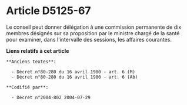 # Article D5125-67

Le conseil peut donner délégation à une commission permanente de dix membres désignés sur sa proposition par le ministre
chargé de la santé pour examiner, dans l'intervalle des sessions, les affaires courantes.

**Liens relatifs à cet article**

	**Anciens textes**:

	  - Décret n°80-280 du 16 avril 1980 - art. 6 (M)
	  - Décret n°80-280 du 16 avril 1980 - art. 6 (Ab)

	**Codifié par**:

	  - Décret n°2004-802 2004-07-29

